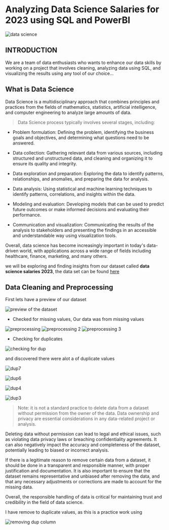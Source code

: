 # Analyzing Data Science Salaries for 2023 using SQL and PowerBI

![data science](https://user-images.githubusercontent.com/116097143/236707409-3ba318d7-66f0-4aba-9304-ea9250599933.png)

## INTRODUCTION
We are a team of data enthusiasts who wants to enhance our data skills by working on a project that involves cleaning, analyzing data using SQL, and visualizing the results using any tool of our choice...

## What is Data Science
Data Science is a multidisciplinary approach that combines principles and practices from the fields of mathematics, statistics, artificial intelligence, and computer engineering to analyze large amounts of data.

> Data Science process typically involves several stages, including:

- Problem formulation: Defining the problem, identifying the business goals and objectives, and determining what questions need to be answered.

- Data collection: Gathering relevant data from various sources, including structured and unstructured data, and cleaning and organizing it to ensure its quality and integrity.

- Data exploration and preparation: Exploring the data to identify patterns, relationships, and anomalies, and preparing the data for analysis.

- Data analysis: Using statistical and machine learning techniques to identify patterns, correlations, and insights within the data.

- Modeling and evaluation: Developing models that can be used to predict future outcomes or make informed decisions and evaluating their performance.

- Communication and visualization: Communicating the results of the analysis to stakeholders and presenting the findings in an accessible and understandable way using visualization tools.

Overall, data science has become increasingly important in today's data-driven world, with applications across a wide range of fields including healthcare, finance, marketing, and many others.

we will be exploring and finding insights from our dataset called **data science salaries 2023**, the data set can be found [here](https://www.kaggle.com/datasets/saurabhshahane/data-science-jobs-salaries)

## Data Cleaning and Preprocessing 

First lets have a preview of our dataset

![preview of the dataset](https://user-images.githubusercontent.com/116097143/236707871-41fc27b3-08c0-4912-9173-b9669fb56914.png)

- Checked for missing values, Our data was from missing values

![preprocessing](https://user-images.githubusercontent.com/116097143/236708524-5df8b618-f10a-4b23-8f04-d670b161d136.png)
![preprocessing 2](https://user-images.githubusercontent.com/116097143/236708532-cf542ea0-7227-4fc1-a8d3-1d2ee707855f.png)
![preprocessing 3](https://user-images.githubusercontent.com/116097143/236708536-feca74e2-a8b6-4140-932a-7166485777c5.png)



- Checking for duplicates 

![checking for dup](https://user-images.githubusercontent.com/116097143/236708645-94cdd523-c1cc-4e16-af62-73c703f2dc0f.png)

and discovered there were alot a of duplicate values

![dup7](https://user-images.githubusercontent.com/116097143/236708036-73bb0c4f-731e-485d-a27b-7f45ff4f1039.png)

![dup6](https://user-images.githubusercontent.com/116097143/236708048-b79be33e-741f-4a2a-adf6-65136aafa48a.png)

![dup4](https://user-images.githubusercontent.com/116097143/236708058-b86ce737-3905-43ae-b56c-47528963cc10.png)

![dup3](https://user-images.githubusercontent.com/116097143/236708067-e8fac801-2ff3-4a91-9af2-1b2c1840c9f1.png)

> Note: it is not a standard practice to delete data from a dataset without permission from the owner of the data. Data ownership and privacy are essential considerations in any data-related project or analysis.

Deleting data without permission can lead to legal and ethical issues, such as violating data privacy laws or breaching confidentiality agreements. It can also negatively impact the accuracy and completeness of the dataset, potentially leading to biased or incorrect analysis.

If there is a legitimate reason to remove certain data from a dataset, it should be done in a transparent and responsible manner, with proper justification and documentation. It is also important to ensure that the dataset remains representative and unbiased after removing the data, and that any necessary adjustments or corrections are made to account for the missing data.

Overall, the responsible handling of data is critical for maintaining trust and credibility in the field of data science.

I have remove to duplicate values, as this is a practice work using 

![removing dup column](https://user-images.githubusercontent.com/116097143/236708585-d49a2bdb-b276-470a-a0ce-f6cb09a62604.png)

